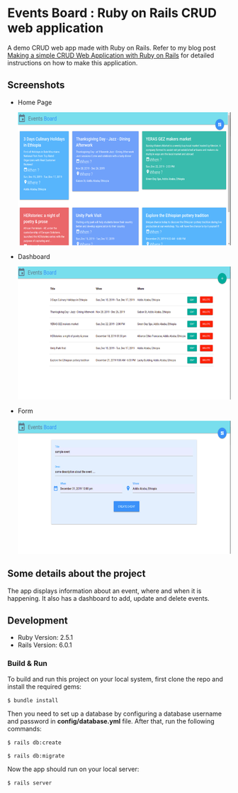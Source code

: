 # Events Board : Ruby on Rails CRUD web application

A demo CRUD web app made with Ruby on Rails. Refer to my blog post [Making a simple CRUD Web Application with Ruby on Rails](https://medium.com/@eyuelwoldemichael/making-a-simple-crud-web-application-with-ruby-on-rails-e03793728e09) for detailed instructions on how to make this application.

## Screenshots
* Home Page
  <p align="center">
   <img src=screenshots/home.png width=600 height=300>
  </p>
* Dashboard
  <p align="center">
   <img src=screenshots/dashboard.png width=600 height=300>
  </p>
* Form
   <p align="center">
    <img src=screenshots/form.png width=600 height=300>
   </p>

## Some details about the project
The app displays information about an event, where and when it is happening. It also has a dashboard to add, update and delete events.

## Development
* Ruby Version: 2.5.1
* Rails Version: 6.0.1
### Build & Run

To build and run this project on your local system, first clone the repo and install the required gems:

```
$ bundle install 
```
Then you need to set up a database by configuring a database username and password in **config/database.yml** file. After that, run the following commands:

```
$ rails db:create
```
```
$ rails db:migrate
```
Now the app should run on your local server:

```
$ rails server
```
